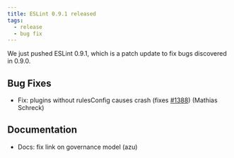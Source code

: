 ```yaml
---
title: ESLint 0.9.1 released
tags:
  - release
  - bug fix
---
```


We just pushed ESLint 0.9.1, which is a patch update to fix bugs discovered in 0.9.0.

## Bug Fixes

* Fix: plugins without rulesConfig causes crash (fixes [#1388](https://github.com/eslint/eslint/issues/1388)) (Mathias Schreck)

## Documentation

* Docs: fix link on governance model (azu)
